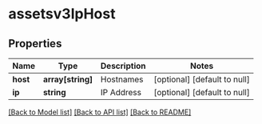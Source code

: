 # assetsv3IpHost

## Properties
Name | Type | Description | Notes
------------ | ------------- | ------------- | -------------
**host** | **array[string]** | Hostnames | [optional] [default to null]
**ip** | **string** | IP Address | [optional] [default to null]

[[Back to Model list]](../README.md#documentation-for-models) [[Back to API list]](../README.md#documentation-for-api-endpoints) [[Back to README]](../README.md)


